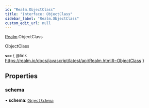 ```yaml
---
id: "Realm.ObjectClass"
title: "Interface: ObjectClass"
sidebar_label: "Realm.ObjectClass"
custom_edit_url: null
---
```


[Realm](../namespaces/Realm).ObjectClass

ObjectClass

**`see`** { @link https://realm.io/docs/javascript/latest/api/Realm.html#~ObjectClass }

## Properties

### schema

• **schema**: [`ObjectSchema`](Realm.ObjectSchema)
